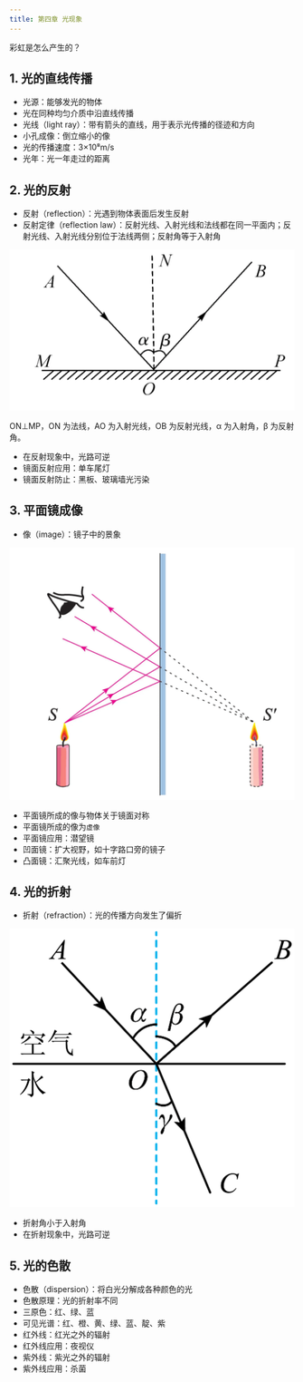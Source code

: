 ```yaml
---
title: 第四章 光现象
---
```


彩虹是怎么产生的？

## 1. 光的直线传播

- 光源：能够发光的物体
- 光在同种均匀介质中沿直线传播
- 光线（light ray）：带有箭头的直线，用于表示光传播的径迹和方向
- 小孔成像：倒立缩小的像
- 光的传播速度：3×10⁸m/s
- 光年：光一年走过的距离

## 2. 光的反射

- 反射（reflection）：光遇到物体表面后发生反射
- 反射定律（reflection law）：反射光线、入射光线和法线都在同一平面内；反射光线、入射光线分别位于法线两侧；反射角等于入射角

![reflection law](/msp/img/4-reflection-law.png)

ON⊥MP，ON 为法线，AO 为入射光线，OB 为反射光线，α 为入射角，β 为反射角。

- 在反射现象中，光路可逆
- 镜面反射应用：单车尾灯
- 镜面反射防止：黑板、玻璃墙光污染

## 3. 平面镜成像

- 像（image）：镜子中的景象

![image](/msp/img/4-image.png)

- 平面镜所成的像与物体关于镜面对称
- 平面镜所成的像为`虚像`
- 平面镜应用：潜望镜
- 凹面镜：扩大视野，如十字路口旁的镜子
- 凸面镜：汇聚光线，如车前灯

## 4. 光的折射

- 折射（refraction）：光的传播方向发生了偏折

![refraction](/msp//img/4-refraction.png)

- 折射角小于入射角
- 在折射现象中，光路可逆

## 5. 光的色散

- 色散（dispersion）：将白光分解成各种颜色的光
- 色散原理：光的折射率不同
- 三原色：红、绿、蓝
- 可见光谱：红、橙、黄、绿、蓝、靛、紫
- 红外线：红光之外的辐射
- 红外线应用：夜视仪
- 紫外线：紫光之外的辐射
- 紫外线应用：杀菌


